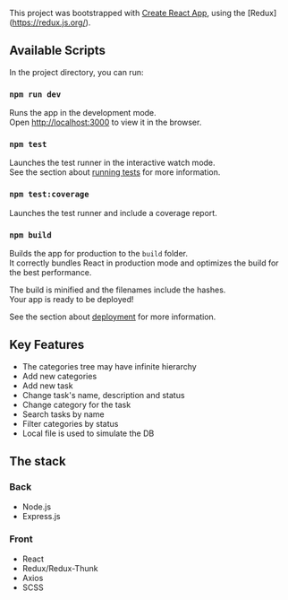 This project was bootstrapped with [Create React App](https://github.com/facebook/create-react-app), using the [Redux] (https://redux.js.org/).

## Available Scripts

In the project directory, you can run:

### `npm run dev`

Runs the app in the development mode.<br />
Open [http://localhost:3000](http://localhost:3000) to view it in the browser.

### `npm test`

Launches the test runner in the interactive watch mode.<br />
See the section about [running tests](https://facebook.github.io/create-react-app/docs/running-tests) for more information.

### `npm test:coverage`

Launches the test runner and include a coverage report.

### `npm build`

Builds the app for production to the `build` folder.<br />
It correctly bundles React in production mode and optimizes the build for the best performance.

The build is minified and the filenames include the hashes.<br />
Your app is ready to be deployed!

See the section about [deployment](https://facebook.github.io/create-react-app/docs/deployment) for more information.

## Key Features

- The categories tree may have infinite hierarchy
- Add new categories
- Add new task
- Change task's name, description and status
- Change category for the task
- Search tasks by name
- Filter categories by status
- Local file is used to simulate the DB

## The stack

### Back

- Node.js
- Express.js

### Front

- React
- Redux/Redux-Thunk
- Axios
- SCSS
